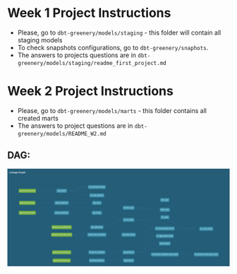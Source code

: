 
# Week 1 Project Instructions
- Please, go to `dbt-greenery/models/staging` - this folder will contain all staging models
- To check snapshots configurations, go to `dbt-greenery/snaphots`. 
- The answers to projects questions are in `dbt-greenery/models/staging/readme_first_project.md`


# Week 2 Project Instructions
- Please, go to `dbt-greenery/models/marts` - this folder contains all created marts
- The answers to project questions are in `dbt-greenery/models/README_W2.md`

## DAG: 
![DAG](images/LineageGraphWeek2.png)
